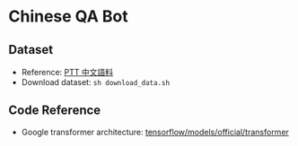 # Chinese QA Bot

## Dataset

- Reference: [PTT 中文語料](https://github.com/zake7749/Gossiping-Chinese-Corpus)
- Download dataset: `sh download_data.sh`

## Code Reference

- Google transformer architecture: [tensorflow/models/official/transformer](https://github.com/tensorflow/models/tree/master/official/transformer)
